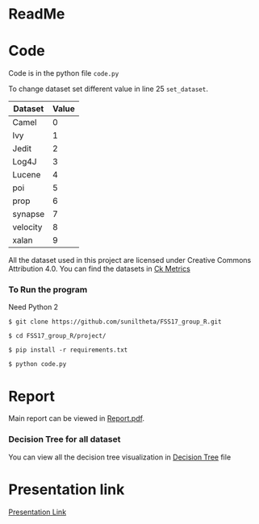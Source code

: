 # ReadMe

# Code 
Code is in the python file `code.py`

To change dataset set different value in line 25 `set_dataset`.


| Dataset | Value |
--- | --- |
| Camel | 0 |
| Ivy | 1|
| Jedit | 2|
| Log4J | 3|
| Lucene | 4|
| poi | 5|
| prop | 6|
| synapse | 7|
| velocity | 8|
| xalan | 9|


All the dataset used in this project are licensed under Creative Commons Attribution 4.0. You can find the datasets in [Ck Metrics](http://openscience.us/repo/defect/ck/)

### To Run the program
Need Python 2

`$ git clone https://github.com/suniltheta/FSS17_group_R.git`

`$ cd FSS17_group_R/project/`

`$ pip install -r requirements.txt`

`$ python code.py`

# Report

Main report can be viewed in [Report.pdf](https://github.com/suniltheta/FSS17_group_R/blob/master/project/Report.pdf).

### Decision Tree for all dataset

You can view all the decision tree visualization in [Decision Tree](https://github.com/suniltheta/FSS17_group_R/blob/master/project/Decision%20Tree.pdf) file

# Presentation link
[Presentation Link](http://tiny.cc/fss_proj_r)
